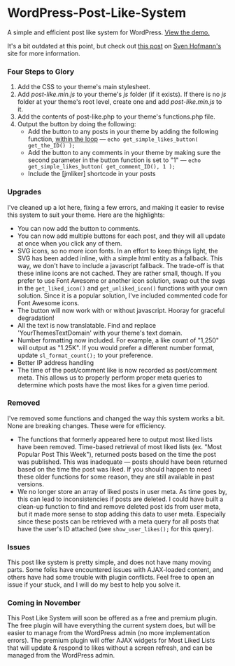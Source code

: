 WordPress-Post-Like-System
==========================

A simple and efficient post like system for WordPress. <a href="http://jonmasterson.com/post-like-demo/" target="_blank">View the demo.</a> 

It's a bit outdated at this point, but check out <a href="http://hofmannsven.com/2013/laboratory/wordpress-post-like-system/" target="_blank">this post</a> on <a href="https://twitter.com/hofmannsven" target="_blank">Sven Hofmann's</a> site for more information.

<h3>Four Steps to Glory</h3>
<ol>
  <li>Add the CSS to your theme's main stylesheet.</li>
  <li>Add <em>post-like.min.js</em> to your theme's <em>js</em> folder (if it exists). If there is no <em>js</em> folder at your theme's root level, create one and add <em>post-like.min.js</em> to it.</li>
  <li>Add the contents of post-like.php to your theme's functions.php file.</li>
  <li>Output the button by doing the following:
    <ul>
      <li>Add the button to any posts in your theme by adding the following function, <a href="https://developer.wordpress.org/themes/basics/the-loop/" target="_blank">within the loop</a> — <code>echo get_simple_likes_button( get_the_ID() );</code></li>
	  <li>Add the button to any comments in your theme by making sure the second parameter in the button function is set to "1" — <code>echo get_simple_likes_button( get_comment_ID(), 1 );</code></li>
      <li>Include the [jmliker] shortcode in your posts</li>
    </ul>
  </li>
</ol>

<h3>Upgrades</h3>
I've cleaned up a lot here, fixing a few errors, and making it easier to revise this system to suit your theme. Here are the highlights:
<ul>
  <li>You can now add the button to comments.</li>
  <li>You can now add multiple buttons for each post, and they will all update at once when you click any of them.</li>
  <li>SVG icons, so no more icon fonts. In an effort to keep things light, the SVG has been added inline, with a simple html entity as a fallback. This way, we don't have to include a javascript fallback. The trade-off is that these inline icons are not cached. They are rather small, though. If you prefer to use Font Awesome or another icon solution, swap out the svgs in the <code>get_liked_icon()</code> and <code>get_unliked_icon()</code> functions with your own solution. Since it is a popular solution, I've included commented code for Font Awesome icons.</li>
  <li>The button will now work with or without javascript. Hooray for graceful degradation!</li>
  <li>All the text is now translatable. Find and replace 'YourThemesTextDomain' with your theme's text domain.</li>
  <li>Number formatting now included. For example, a like count of "1,250" will output as "1.25K". If you would prefer a different number format, update <code>sl_format_count();</code> to your preference.</li>
  <li>Better IP address handling</li>
  <li>The time of the post/comment like is now recorded as post/comment meta. This allows us to properly perform proper meta queries to determine which posts have the most likes for a given time period.</li>
</ul>

<h3>Removed</h3>
I've removed some functions and changed the way this system works a bit. None are breaking changes. These were for efficiency.
<ul>
	<li>The functions that formerly appeared here to output most liked lists have been removed. Time-based retrieval of most liked lists (ex. "Most Popular Post This Week"), returned posts based on the time the post was published. This was inadequate — posts should have been returned based on the time the post was liked. If you should happen to need these older functions for some reason, they are still available in past versions.</li>
	<li>We no longer store an array of liked posts in user meta. As time goes by, this can lead to inconsistencies if posts are deleted. I could have built a clean-up function to find and remove deleted post ids from user meta, but it made more sense to stop adding this data to user meta. Especially since these posts can be retrieved with a meta query for all posts that have the user's ID attached (see <code>show_user_likes();</code> for this query).</li>
</ul>

<h3>Issues</h3>
This post like system is pretty simple, and does not have many moving parts. Some folks have encountered issues with AJAX-loaded content, and others have had some trouble with plugin conflicts. Feel free to open an issue if your stuck, and I will do my best to help you solve it.

<h3>Coming in November</h3>
This Post Like System will soon be offered as a free and premium plugin. The free plugin will have everything the current system does, but will be easier to manage from the WordPress admin (no more implementation errors). The premium plugin will offer AJAX widgets for Most Liked Lists that will update & respond to likes without a screen refresh, and can be managed from the WordPress admin.
